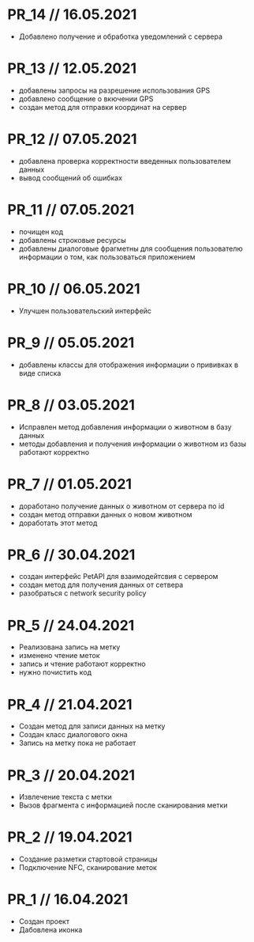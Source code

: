 # PR_14 // 16.05.2021

- Добавлено получение и обработка уведомлений с сервера

# PR_13 // 12.05.2021

- добавлены запросы на разрешение использования GPS
- добавлено сообщение о вкючении GPS
- создан метод для отправки координат на сервер

# PR_12 // 07.05.2021

- добавлена проверка корректности введенных пользователем данных
- вывод сообщений об ошибках

# PR_11 // 07.05.2021

- почищен код
- добавлены строковые ресурсы
- добавлены диалоговые фрагметны для сообщения пользователю информации о том, как пользоваться приложением

# PR_10 // 06.05.2021

- Улучшен пользовательский интерфейс

# PR_9 // 05.05.2021

- добавлены классы для отображения информации о прививках в виде списка

# PR_8 // 03.05.2021

- Исправлен метод добавления информации о животном в базу данных
- методы добавления и получения информации о животном из базы работают корректно

# PR_7 // 01.05.2021

- доработано получение данных о животном от сервера по id
- создан метод отправки данных о новом животном
- доработать этот метод

# PR_6 // 30.04.2021

- создан интерфейс PetAPI для взаимодейтсвия с сервером
- создан метод для получения данных от сетвера
- разобраться с network security policy

# PR_5 // 24.04.2021

- Реализована запись на метку
- изменено чтение меток
- запись и чтение работают корректно
- нужно почистить код

# PR_4 // 21.04.2021

- Создан метод для записи данных на метку
- Создан класс диалогового окна
- Запись на метку пока не работает

# PR_3 // 20.04.2021

- Извлечение текста с метки
- Вызов фрагмента с информацией после сканирования метки

# PR_2 // 19.04.2021

- Создание разметки стартовой страницы
- Подключение NFC, сканирование меток

# PR_1 // 16.04.2021

- Создан проект
- Дабовлена иконка